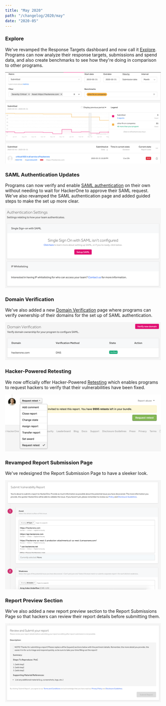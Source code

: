 ```yaml
---
title: "May 2020"
path: "/changelog/2020/may"
date: "2020-05"
---
```


### Explore
We've revamped the Response Targets dashboard and now call it [Explore](/programs/explore.html). Programs can now analyze their response targets, submissions and spend data, and also create benchmarks to see how they're doing in comparison to other programs.

![Explore](./images/may_2020_explore.png)

### SAML Authentication Updates
Programs can now verify and enable [SAML authentication](/programs/single-sign-on-sso-via-saml.html) on their own without needing to wait for HackerOne to approve their SAML request. We've also revamped the SAML authentication page and added guided steps to make the set up more clear.

![saml authentication page](./images/may_2020_saml_authentication.png)

### Domain Verification
We've also added a new [Domain Verification](/programs/domain-verification.html) page where programs can verify ownership of their domains for the set up of SAML authentication.

![domain verification](./images/may_2020_domain_verification.png)

### Hacker-Powered Retesting
We now officially offer Hacker-Powered [Retesting](/programs/retesting.html) which enables programs to request hackers to verify that their vulnerabilities have been fixed.

![retesting](./images/may_2020_retesting.png)

### Revamped Report Submission Page  
We've redesigned the Report Submission Page to have a sleeker look.

![submit report redesign](./images/may_2020_submit_report_revamp.png)

### Report Preview Section
We've also added a new report preview section to the Report Submissions Page so that hackers can review their report details before submitting them.

![submit report preview section](./images/may_2020_submit_report_preview.png)
